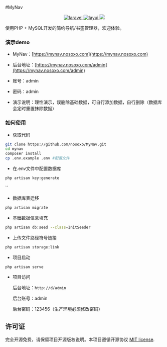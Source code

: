 ﻿#MyNav

<p align="center">
  <a href="https://github.com/laravel/framework">
    <img src="https://img.shields.io/badge/laravel-8.48.2-brightgreen.svg" alt="laravel">
  </a>
  <a href="https://www.layui.com">
    <img src="https://img.shields.io/badge/layui-2.5.5-brightgreen.svg" alt="layui">
  </a>
  <img src="https://img.shields.io/badge/License-MIT-yellow.svg">
</p>

使用PHP + MySQL开发的简约导航/书签管理器，欢迎体验。

### 演示demo

- MyNav：[https://mynav.nosoxo.com](https://mynav.nosoxo.com)

- 后台地址：[https://mynav.nosoxo.com/admin](https://mynav.nosoxo.com/admin)

- 账号：admin

- 密码：admin

- 演示说明：理性演示，误删除基础数据，可自行添加数据，自行删除（数据库会定时重置抹除数据）

### 如何使用

- 获取代码
```bash
git clone https://github.com/nosoxo/MyNav.git
cd mynav
composer install
cp .env.example .env #配置文件
```
- 在.env文件中配置数据库
```bash
php artisan key:generate
```
``
- 数据库表迁移
```bash
php artisan migrate
```
- 基础数据信息填充
```bash
php artisan db:seed --class=InitSeeder
```
- 上传文件路径符号链接
```bash
php artisan storage:link
```
- 项目启动
```bash
php artisan serve
```
- 项目访问
    
  后台地址：`http://d/admin`

  后台账号：admin

  后台密码：123456（生产环境必须修改密码）

## 许可证

完全开源免费，请保留项目开源版权说明。本项目遵循开源协议 [MIT license](https://opensource.org/licenses/MIT).
